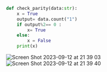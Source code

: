 ```.py
def check_parity(data:str):
    x = True
    output= data.count("1")
    if output%2== 0 :
        x= True
    else:
        x = False
    print(x)


```
![Screen Shot 2023-09-12 at 21 39 03](https://github.com/24536urdj/Year_2-_G12/assets/112072887/9e3b5c88-ada8-442e-b88f-318bf240d0ac)
![Screen Shot 2023-09-12 at 21 39 40](https://github.com/24536urdj/Year_2-_G12/assets/112072887/c5e97d6d-54e3-4fa5-8dd6-cf1d6db5c68e)

